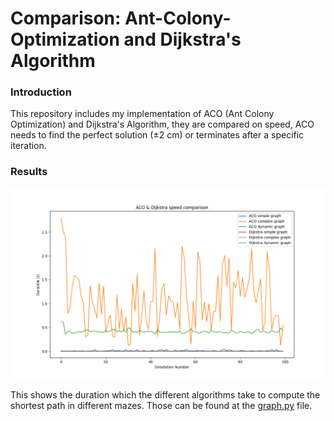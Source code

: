 # Comparison: Ant-Colony-Optimization and Dijkstra's Algorithm

### Introduction

This repository includes my implementation of ACO (Ant Colony Optimization) 
and Dijkstra's Algorithm, they are compared on speed, ACO needs to find the 
perfect solution (±2 cm) or terminates after a specific iteration.

### Results

![assets/result](assets/result.png "Results Diagram")

This shows the duration which the different algorithms take to compute
the shortest path in different mazes. Those can be found at the [graph.py](graph.py)
file.
